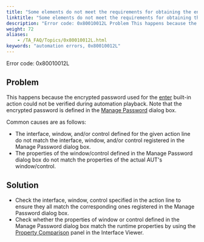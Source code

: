 ```yaml
--- 
title: "Some elements do not meet the requirements for obtaining the encrypted password. The value of 'value' argument that you entered was used as an actual unencrypted password."
linktitle: "Some elements do not meet the requirements for obtaining the encrypted password. The value of 'value' argument that you entered was used as an actual unencrypted password."
description: "Error code: 0x80010012L Problem This happens because the encrypted password used for the enter built-in action could not be verified during automation playback. Note that the encrypted password is ..."
weight: 72
aliases: 
    - /TA_FAQ/Topics/0x80010012L.html
keywords: "automation errors, 0x80010012L"
---
```


Error code: 0x80010012L

## Problem

This happens because the encrypted password used for the [enter](/automation-guide/action-based-testing-language/built-in-actions/user-interface-actions/control-element/enter) built-in action could not be verified during automation playback. Note that the encrypted password is defined in the [Manage Password](/administration-guide/users-and-passwords/managing-aut-passwords/adding-new-aut-passwords) dialog box.

Common causes are as follows:

-   The interface, window, and/or control defined for the given action line do not match the interface, window, and/or control registered in the Manage Password dialog box.
-   The properties of the window/control defined in the Manage Password dialog box do not match the properties of the actual AUT's window/control.

## Solution

-   Check the interface, window, control specified in the action line to ensure they all match the corresponding ones registered in the Manage Password dialog box.
-   Check whether the properties of window or control defined in the Manage Password dialog box match the runtime properties by using the [Property Comparison](/user-guide/interface-definitions/the-interface-viewer/interpreting-the-interface-viewer/properties-comparison-panel) panel in the Interface Viewer.





